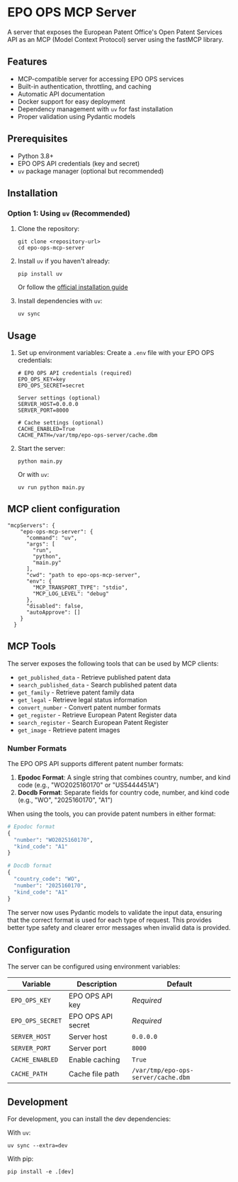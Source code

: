 # EPO OPS MCP Server

A server that exposes the European Patent Office's Open Patent Services API as an MCP (Model Context Protocol) server using the fastMCP library.

## Features

- MCP-compatible server for accessing EPO OPS services
- Built-in authentication, throttling, and caching
- Automatic API documentation
- Docker support for easy deployment
- Dependency management with `uv` for fast installation
- Proper validation using Pydantic models

## Prerequisites

- Python 3.8+
- EPO OPS API credentials (key and secret)
- `uv` package manager (optional but recommended)

## Installation

### Option 1: Using `uv` (Recommended)

1. Clone the repository:
   ```
   git clone <repository-url>
   cd epo-ops-mcp-server
   ```

2. Install `uv` if you haven't already:
   ```
   pip install uv
   ```
   
   Or follow the [official installation guide](https://docs.astral.sh/uv/)

3. Install dependencies with `uv`:
   ```
   uv sync
   ```



## Usage

1. Set up environment variables:
   Create a `.env` file with your EPO OPS credentials:
   ```
   # EPO OPS API credentials (required)
   EPO_OPS_KEY=key
   EPO_OPS_SECRET=secret

   Server settings (optional)
   SERVER_HOST=0.0.0.0
   SERVER_PORT=8000

   # Cache settings (optional)
   CACHE_ENABLED=True
   CACHE_PATH=/var/tmp/epo-ops-server/cache.dbm
   ```

2. Start the server:
   ```
   python main.py
   ```

   Or with `uv`:
   ```
   uv run python main.py
   ```

## MCP client configuration

```
"mcpServers": {
    "epo-ops-mcp-server": {
      "command": "uv",
      "args": [
        "run",
        "python",
        "main.py"
      ],
      "cwd": "path to epo-ops-mcp-server",
      "env": {
        "MCP_TRANSPORT_TYPE": "stdio",
        "MCP_LOG_LEVEL": "debug"
      },
      "disabled": false,
      "autoApprove": []
    }
  }
```

## MCP Tools

The server exposes the following tools that can be used by MCP clients:

- `get_published_data` - Retrieve published patent data
- `search_published_data` - Search published patent data
- `get_family` - Retrieve patent family data
- `get_legal` - Retrieve legal status information
- `convert_number` - Convert patent number formats
- `get_register` - Retrieve European Patent Register data
- `search_register` - Search European Patent Register
- `get_image` - Retrieve patent images


### Number Formats

The EPO OPS API supports different patent number formats:

1. **Epodoc Format**: A single string that combines country, number, and kind code (e.g., "WO2025160170" or "US5444451A")
2. **Docdb Format**: Separate fields for country code, number, and kind code (e.g., "WO", "2025160170", "A1")

When using the tools, you can provide patent numbers in either format:

```python
# Epodoc format
{
  "number": "WO2025160170",
  "kind_code": "A1"
}

# Docdb format
{
  "country_code": "WO",
  "number": "2025160170",
  "kind_code": "A1"
}
```

The server now uses Pydantic models to validate the input data, ensuring that the correct format is used for each type of request. This provides better type safety and clearer error messages when invalid data is provided.

## Configuration

The server can be configured using environment variables:

| Variable | Description | Default |
|----------|-------------|---------|
| `EPO_OPS_KEY` | EPO OPS API key | *Required* |
| `EPO_OPS_SECRET` | EPO OPS API secret | *Required* |
| `SERVER_HOST` | Server host | `0.0.0.0` |
| `SERVER_PORT` | Server port | `8000` |
| `CACHE_ENABLED` | Enable caching | `True` |
| `CACHE_PATH` | Cache file path | `/var/tmp/epo-ops-server/cache.dbm` |

## Development

For development, you can install the dev dependencies:

With `uv`:
```
uv sync --extra=dev
```

With pip:
```
pip install -e .[dev]
```
